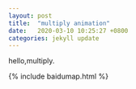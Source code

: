 ```yaml
---
layout: post
title:  "multiply animation"
date:   2020-03-10 10:25:27 +0800
categories: jekyll update
---
```


hello,multiply.


{% include baidumap.html %}